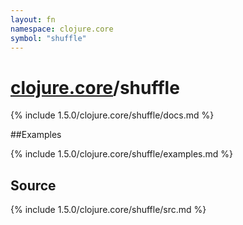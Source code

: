 ```yaml
---
layout: fn
namespace: clojure.core
symbol: "shuffle"
---
```


# [clojure.core](../)/shuffle

{% include 1.5.0/clojure.core/shuffle/docs.md %}

##Examples

{% include 1.5.0/clojure.core/shuffle/examples.md %}
## Source
{% include 1.5.0/clojure.core/shuffle/src.md %}

